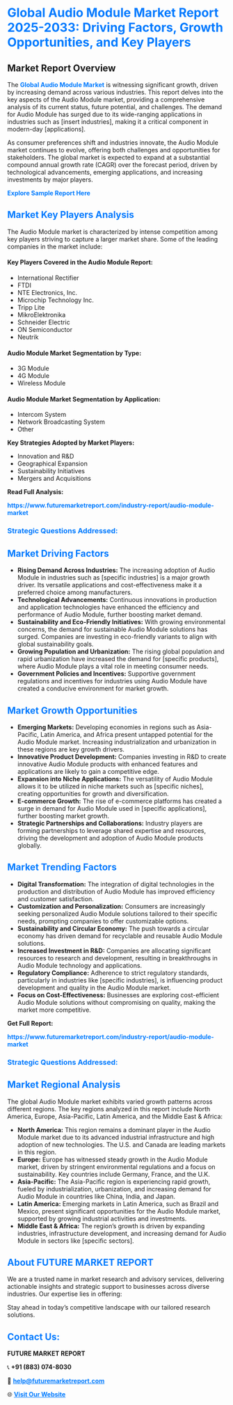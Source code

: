 <h1 style="color: #007BFF;">Global Audio Module Market Report 2025-2033: Driving Factors, Growth Opportunities, and Key Players</h1>

<section id="overview">
<h2>Market Report Overview</h2>
<p>The <a href="https://www.futuremarketreport.com/industry-report/audio-module-market" style="color: #007BFF; text-decoration: none;"><strong>Global Audio Module Market</strong></a> is witnessing significant growth, driven by increasing demand across various industries. This report delves into the key aspects of the Audio Module market, providing a comprehensive analysis of its current status, future potential, and challenges. The demand for Audio Module has surged due to its wide-ranging applications in industries such as [insert industries], making it a critical component in modern-day [applications].</p>
<p>As consumer preferences shift and industries innovate, the Audio Module market continues to evolve, offering both challenges and opportunities for stakeholders. The global market is expected to expand at a substantial compound annual growth rate (CAGR) over the forecast period, driven by technological advancements, emerging applications, and increasing investments by major players.</p>
</section>

<section id="overview">
<p><a href="https://www.futuremarketreport.com/request-sample/reportId=85470" style="color: #007BFF; text-decoration: none;"><strong>Explore Sample Report Here</strong></a></p>
</section>

<section id="key-players">
<h2 style="color: #007BFF;">Market Key Players Analysis</h2>
<p>The Audio Module market is characterized by intense competition among key players striving to capture a larger market share. Some of the leading companies in the market include:</p>
<h4>Key Players Covered in the Audio Module Report:</h4>
<ul><li>International Rectifier</li><li>FTDI</li><li>NTE Electronics, Inc.</li><li>Microchip Technology Inc.</li><li>Tripp Lite</li><li>MikroElektronika</li><li>Schneider Electric</li><li>ON Semiconductor</li><li>Neutrik</li></ul>
<h4>Audio Module Market Segmentation by Type:</h4>
<ul><li>3G Module</li><li>4G Module</li><li>Wireless Module</li></ul>

<h4>Audio Module Market Segmentation by Application:</h4>
<ul><li>Intercom System</li><li>Network Broadcasting System</li><li>Other</li></ul>
<p><strong>Key Strategies Adopted by Market Players:</strong></p>
<ul>
<li>Innovation and R&D</li>
<li>Geographical Expansion</li>
<li>Sustainability Initiatives</li>
<li>Mergers and Acquisitions</li>
</ul>
</section>

<section>
<p><strong>Read Full Analysis: </strong></p><a href="https://www.futuremarketreport.com/industry-report/audio-module-market" style="color: #007BFF; text-decoration: none;"><strong>https://www.futuremarketreport.com/industry-report/audio-module-market</strong></a>
<h3 style="color: #007BFF;">Strategic Questions Addressed:</h3>
</section>

<section id="driving-factors">
<h2 style="color: #007BFF;">Market Driving Factors</h2>
<ul>
<li><strong>Rising Demand Across Industries:</strong> The increasing adoption of Audio Module in industries such as [specific industries] is a major growth driver. Its versatile applications and cost-effectiveness make it a preferred choice among manufacturers.</li>
<li><strong>Technological Advancements:</strong> Continuous innovations in production and application technologies have enhanced the efficiency and performance of Audio Module, further boosting market demand.</li>
<li><strong>Sustainability and Eco-Friendly Initiatives:</strong> With growing environmental concerns, the demand for sustainable Audio Module solutions has surged. Companies are investing in eco-friendly variants to align with global sustainability goals.</li>
<li><strong>Growing Population and Urbanization:</strong> The rising global population and rapid urbanization have increased the demand for [specific products], where Audio Module plays a vital role in meeting consumer needs.</li>
<li><strong>Government Policies and Incentives:</strong> Supportive government regulations and incentives for industries using Audio Module have created a conducive environment for market growth.</li>
</ul>
</section>

<section id="growth-opportunities">
<h2 style="color: #007BFF;">Market Growth Opportunities</h2>
<ul>
<li><strong>Emerging Markets:</strong> Developing economies in regions such as Asia-Pacific, Latin America, and Africa present untapped potential for the Audio Module market. Increasing industrialization and urbanization in these regions are key growth drivers.</li>
<li><strong>Innovative Product Development:</strong> Companies investing in R&D to create innovative Audio Module products with enhanced features and applications are likely to gain a competitive edge.</li>
<li><strong>Expansion into Niche Applications:</strong> The versatility of Audio Module allows it to be utilized in niche markets such as [specific niches], creating opportunities for growth and diversification.</li>
<li><strong>E-commerce Growth:</strong> The rise of e-commerce platforms has created a surge in demand for Audio Module used in [specific applications], further boosting market growth.</li>
<li><strong>Strategic Partnerships and Collaborations:</strong> Industry players are forming partnerships to leverage shared expertise and resources, driving the development and adoption of Audio Module products globally.</li>
</ul>
</section>

<section id="trending-factors">
<h2 style="color: #007BFF;">Market Trending Factors</h2>
<ul>
<li><strong>Digital Transformation:</strong> The integration of digital technologies in the production and distribution of Audio Module has improved efficiency and customer satisfaction.</li>
<li><strong>Customization and Personalization:</strong> Consumers are increasingly seeking personalized Audio Module solutions tailored to their specific needs, prompting companies to offer customizable options.</li>
<li><strong>Sustainability and Circular Economy:</strong> The push towards a circular economy has driven demand for recyclable and reusable Audio Module solutions.</li>
<li><strong>Increased Investment in R&D:</strong> Companies are allocating significant resources to research and development, resulting in breakthroughs in Audio Module technology and applications.</li>
<li><strong>Regulatory Compliance:</strong> Adherence to strict regulatory standards, particularly in industries like [specific industries], is influencing product development and quality in the Audio Module market.</li>
<li><strong>Focus on Cost-Effectiveness:</strong> Businesses are exploring cost-efficient Audio Module solutions without compromising on quality, making the market more competitive.</li>
</ul>
</section>

<section>
<p><strong>Get Full Report: </strong></p><a href="https://www.futuremarketreport.com/industry-report/audio-module-market" style="color: #007BFF; text-decoration: none;"><strong>https://www.futuremarketreport.com/industry-report/audio-module-market</strong></a>
<h3 style="color: #007BFF;">Strategic Questions Addressed:</h3>
</section>


<section id="regional-analysis">
<h2 style="color: #007BFF;">Market Regional Analysis</h2>
<p>The global Audio Module market exhibits varied growth patterns across different regions. The key regions analyzed in this report include North America, Europe, Asia-Pacific, Latin America, and the Middle East & Africa:</p>
<ul>
<li><strong>North America:</strong> This region remains a dominant player in the Audio Module market due to its advanced industrial infrastructure and high adoption of new technologies. The U.S. and Canada are leading markets in this region.</li>
<li><strong>Europe:</strong> Europe has witnessed steady growth in the Audio Module market, driven by stringent environmental regulations and a focus on sustainability. Key countries include Germany, France, and the U.K.</li>
<li><strong>Asia-Pacific:</strong> The Asia-Pacific region is experiencing rapid growth, fueled by industrialization, urbanization, and increasing demand for Audio Module in countries like China, India, and Japan.</li>
<li><strong>Latin America:</strong> Emerging markets in Latin America, such as Brazil and Mexico, present significant opportunities for the Audio Module market, supported by growing industrial activities and investments.</li>
<li><strong>Middle East & Africa:</strong> The region’s growth is driven by expanding industries, infrastructure development, and increasing demand for Audio Module in sectors like [specific sectors].</li>
</ul>
</section>

<footer>
<h2 style="color: #007BFF;">About FUTURE MARKET REPORT</h2>
<p>We are a trusted name in market research and advisory services, delivering actionable insights and strategic support to businesses across diverse industries. Our expertise lies in offering:</p>

<p>Stay ahead in today’s competitive landscape with our tailored research solutions.</p>

<h2 style="color: #007BFF;">Contact Us:</h2>
<p><strong>FUTURE MARKET REPORT</strong></p>
<p>📞 <strong>+91 (883) 074-8030</strong></p>
<p>📧 <strong><a href="mailto:help@futuremarketreport.com" style="color: #007BFF;">help@futuremarketreport.com</a></strong></p>
<p>🌐 <strong><a href="https://www.futuremarketreport.com/" style="color: #007BFF;">Visit Our Website</a></strong></p>
</footer>